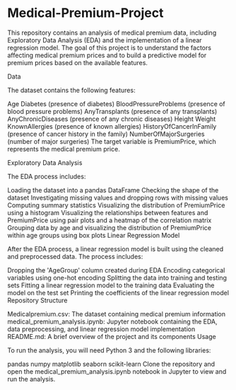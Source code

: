# Medical-Premium-Project

This repository contains an analysis of medical premium data, including Exploratory Data Analysis (EDA) and the implementation of a linear regression model. The goal of this project is to understand the factors affecting medical premium prices and to build a predictive model for premium prices based on the available features.

Data

The dataset contains the following features:

Age
Diabetes (presence of diabetes)
BloodPressureProblems (presence of blood pressure problems)
AnyTransplants (presence of any transplants)
AnyChronicDiseases (presence of any chronic diseases)
Height
Weight
KnownAllergies (presence of known allergies)
HistoryOfCancerInFamily (presence of cancer history in the family)
NumberOfMajorSurgeries (number of major surgeries)
The target variable is PremiumPrice, which represents the medical premium price.

Exploratory Data Analysis

The EDA process includes:

Loading the dataset into a pandas DataFrame
Checking the shape of the dataset
Investigating missing values and dropping rows with missing values
Computing summary statistics
Visualizing the distribution of PremiumPrice using a histogram
Visualizing the relationships between features and PremiumPrice using pair plots and a heatmap of the correlation matrix
Grouping data by age and visualizing the distribution of PremiumPrice within age groups using box plots
Linear Regression Model

After the EDA process, a linear regression model is built using the cleaned and preprocessed data. The process includes:

Dropping the 'AgeGroup' column created during EDA
Encoding categorical variables using one-hot encoding
Splitting the data into training and testing sets
Fitting a linear regression model to the training data
Evaluating the model on the test set
Printing the coefficients of the linear regression model
Repository Structure

Medicalpremium.csv: The dataset containing medical premium information
medical_premium_analysis.ipynb: Jupyter notebook containing the EDA, data preprocessing, and linear regression model implementation
README.md: A brief overview of the project and its components
Usage

To run the analysis, you will need Python 3 and the following libraries:

pandas
numpy
matplotlib
seaborn
scikit-learn
Clone the repository and open the medical_premium_analysis.ipynb notebook in Jupyter to view and run the analysis.
